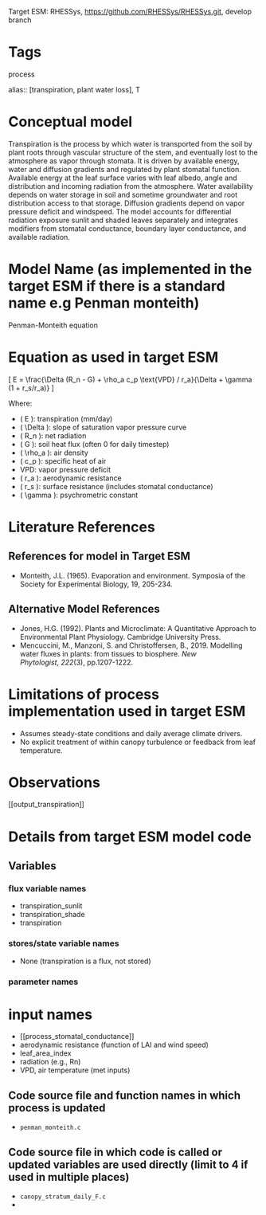 Target ESM: RHESSys, https://github.com/RHESSys/RHESSys.git, develop branch

# Tags
process

alias:: [transpiration, plant water loss], T

# Conceptual model
Transpiration is the process by which water is transported from the soil by plant roots through vascular structure of the stem, and eventually lost to the atmosphere as vapor through stomata. It is driven by available energy, water and diffusion gradients  and regulated by plant stomatal function.  Available energy at the leaf surface varies with leaf albedo, angle and distribution and incoming radiation from the atmosphere. Water availability depends on water storage in soil and sometime groundwater and root distribution access to that storage. Diffusion gradients depend on vapor pressure deficit and windspeed.  The model accounts for differential radiation exposure sunlit and shaded leaves separately and integrates modifiers from stomatal conductance, boundary layer conductance, and available radiation.

# Model Name (as implemented in the target ESM if there is a standard name e.g Penman monteith)
Penman-Monteith equation

# Equation as used in target ESM
\[ E = \frac{\Delta (R_n - G) + \rho_a c_p \text{VPD} / r_a}{\Delta + \gamma (1 + r_s/r_a)} \]

Where:
- \( E \): transpiration (mm/day)
- \( \Delta \): slope of saturation vapor pressure curve
- \( R_n \): net radiation
- \( G \): soil heat flux (often 0 for daily timestep)
- \( \rho_a \): air density
- \( c_p \): specific heat of air
- VPD: vapor pressure deficit
- \( r_a \): aerodynamic resistance
- \( r_s \): surface resistance (includes stomatal conductance)
- \( \gamma \): psychrometric constant

# Literature References
## References for model in Target ESM
- Monteith, J.L. (1965). Evaporation and environment. Symposia of the Society for Experimental Biology, 19, 205-234.


## Alternative Model References

- Jones, H.G. (1992). Plants and Microclimate: A Quantitative Approach to Environmental Plant Physiology. Cambridge University Press.
- Mencuccini, M., Manzoni, S. and Christoffersen, B., 2019. Modelling water fluxes in plants: from tissues to biosphere. _New Phytologist_, _222_(3), pp.1207-1222.

# Limitations of process implementation used in target ESM
- Assumes steady-state conditions and daily average climate drivers.
- No explicit treatment of within canopy turbulence or feedback from leaf temperature.

# Observations

[[output_transpiration]]



# Details from target ESM model code
## Variables
### flux variable names
- transpiration_sunlit
- transpiration_shade
- transpiration

### stores/state variable names
- None (transpiration is a flux, not stored)

### parameter names

# input names

- [[process_stomatal_conductance]]
- aerodynamic resistance (function of LAI and wind speed)
- leaf_area_index
- radiation  (e.g., Rn)
- VPD, air temperature (met inputs)


## Code source file and function names in which process is updated
- `penman_monteith.c`

## Code source file in which code is called or updated variables are used directly (limit to 4 if used in multiple places)
- `canopy_stratum_daily_F.c`
-

